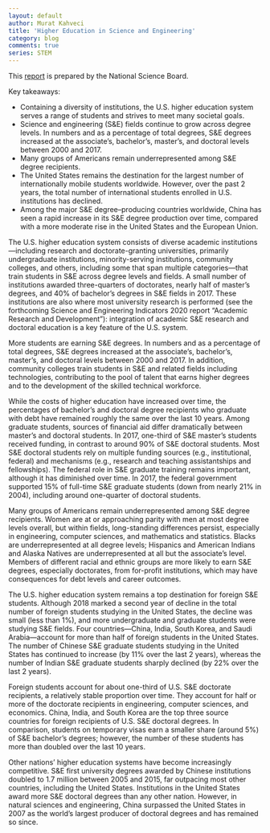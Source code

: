 ```yaml
---
layout: default
author: Murat Kahveci
title: 'Higher Education in Science and Engineering'
category: blog
comments: true
series: STEM
---
```


This [report](https://ncses.nsf.gov/pubs/nsb20197/assets/nsb20197.pdf) is prepared by the National Science Board.

Key takeaways:

- Containing a diversity of institutions, the U.S. higher education system serves a range of students and strives to meet many societal goals.
- Science and engineering (S&E) fields continue to grow across degree levels. In numbers and as a percentage of total degrees, S&E degrees increased at the associate’s, bachelor’s, master’s, and doctoral levels between 2000 and 2017.
- Many groups of Americans remain underrepresented among S&E degree recipients.
- The United States remains the destination for the largest number of internationally mobile students worldwide. However, over the past 2 years, the total number of international students enrolled in U.S. institutions has declined.
- Among the major S&E degree–producing countries worldwide, China has seen a rapid increase in its S&E degree production over time, compared with a more moderate rise in the United States and the European Union.

The U.S. higher education system consists of diverse academic institutions—including research and doctorate-granting universities, primarily undergraduate institutions, minority-serving institutions, community colleges, and others, including some that span multiple categories—that train students in S&E across degree levels and fields. A small number of institutions awarded three-quarters of doctorates, nearly half of master’s degrees, and 40% of bachelor’s degrees in S&E fields in 2017. These institutions are also where most university research is performed (see the forthcoming Science and Engineering Indicators 2020 report “Academic Research and Development”): integration of academic S&E research and doctoral education is a key feature of the U.S. system.

More students are earning S&E degrees. In numbers and as a percentage of total degrees, S&E degrees increased at the associate’s, bachelor’s, master’s, and doctoral levels between 2000 and 2017. In addition, community colleges train students in S&E and related fields including technologies, contributing to the pool of talent that earns higher degrees and to the development of the skilled technical workforce.

While the costs of higher education have increased over time, the percentages of bachelor’s and doctoral degree recipients who graduate with debt have remained roughly the same over the last 10 years. Among graduate students, sources of financial aid differ dramatically between master’s and doctoral students. In 2017, one-third of S&E master’s students received funding, in contrast to around 90% of S&E doctoral students. Most S&E doctoral students rely on multiple funding sources (e.g., institutional, federal) and mechanisms (e.g., research and teaching assistantships and fellowships). The federal role in S&E graduate training remains important, although it has diminished over time. In 2017, the federal government supported 15% of full-time S&E graduate students (down from nearly 21% in 2004), including around one-quarter of doctoral students.

Many groups of Americans remain underrepresented among S&E degree recipients. Women are at or approaching parity with men at most degree levels overall, but within fields, long-standing differences persist, especially in engineering, computer sciences, and mathematics and statistics. Blacks are underrepresented at all degree levels; Hispanics and American Indians and Alaska Natives are underrepresented at all but the associate’s level. Members of different racial and ethnic groups are more likely to earn S&E degrees, especially doctorates, from for-profit institutions, which may have consequences for debt levels and career outcomes.

The U.S. higher education system remains a top destination for foreign S&E students. Although 2018 marked a second year of decline in the total number of foreign students studying in the United States, the decline was small (less than 1%), and more undergraduate and graduate students were studying S&E fields. Four countries—China, India, South Korea, and Saudi Arabia—account for more than half of foreign students in the United States. The number of Chinese S&E graduate students studying in the United States has continued to increase (by 11% over the last 2 years), whereas the number of Indian S&E graduate students sharply declined (by 22% over the last 2 years).

Foreign students account for about one-third of U.S. S&E doctorate recipients, a relatively stable proportion over time. They account for half or more of the doctorate recipients in engineering, computer sciences, and economics. China, India, and South Korea are the top three source countries for foreign recipients of U.S. S&E doctoral degrees. In comparison, students on temporary visas earn a smaller share (around 5%) of S&E bachelor’s degrees; however, the number of these students has more than doubled over the last 10 years.

Other nations’ higher education systems have become increasingly competitive. S&E first university degrees awarded by Chinese institutions doubled to 1.7 million between 2005 and 2015, far outpacing most other countries, including the United States. Institutions in the United States award more S&E doctoral degrees than any other nation. However, in natural sciences and engineering, China surpassed the United States in 2007 as the world’s largest producer of doctoral degrees and has remained so since.